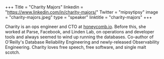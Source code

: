 +++
Title = "Charity Majors"
linkedin = "https://www.linkedin.com/in/charity-majors/"
Twitter = "mipsytipsy"
image = "charity-majors.jpeg"
type = "speaker"
linktitle = "charity-majors"
+++

Charity is an ops engineer and CTO at [honeycomb.io](https://www.honeycomb.io/). Before this, she worked at Parse, Facebook, and Linden Lab, on operations and developer tools and always seemed to wind up running the databases. Co-author of O'Reilly's Database Reliability Engineering and newly-released Observability Engineering. Charity loves free speech, free software, and single malt scotch.